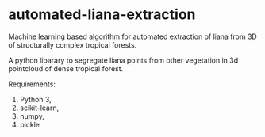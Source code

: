 # automated-liana-extraction
Machine learning based algorithm for automated extraction of liana from 3D of structurally complex tropical forests.

A python libarary to segregate liana points from other vegetation in 3d pointcloud of dense tropical forest.

Requirements:

1. Python 3,
2. scikit-learn,
3. numpy,
4. pickle
